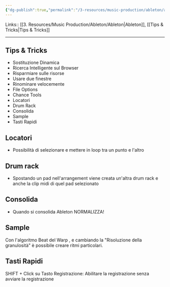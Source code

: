 ```yaml
---
{"dg-publish":true,"permalink":"/3-resources/music-production/ableton/ableton-tips-and-tricks/","tags":["type/note"]}
---
```


Links:: [[3. Resources/Music Production/Ableton/Ableton\|Ableton]], [[Tips & Tricks\|Tips & Tricks]]

---
## Tips & Tricks

- Sostituzione Dinamica
- Ricerca Intelligente sul Browser
- Risparmiare sulle risorse
- Usare due finestre
- Rinominare velocemente
- File Options
- Chance Tools
- Locatori
- Drum Rack
- Consolida
- Sample
- Tasti Rapidi



## Locatori

- Possibilità di selezionare e mettere in loop tra un punto e l'altro

## Drum rack

- Spostando un pad nell'arrangement viene creata un'altra drum rack e anche la clip midi di quel pad selezionato

## Consolida

- Quando si consolida Ableton NORMALIZZA!

## Sample

Con l'algoritmo Beat del Warp , e cambiando la "Risoluzione della granulosità" è possibile creare ritmi particolari.


## Tasti Rapidi

SHIFT + Click su Tasto Registrazione: Abilitare la registrazione senza avviare la registrazione